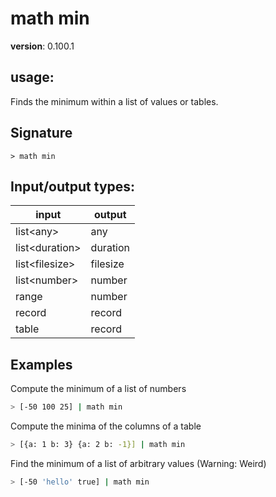 # math min

**version**: 0.100.1

## **usage**:

Finds the minimum within a list of values or tables.

## Signature

`> math min `

## Input/output types:

| input            | output   |
| ---------------- | -------- |
| list\<any\>      | any      |
| list\<duration\> | duration |
| list\<filesize\> | filesize |
| list\<number\>   | number   |
| range            | number   |
| record           | record   |
| table            | record   |

## Examples

Compute the minimum of a list of numbers

```bash
> [-50 100 25] | math min
```

Compute the minima of the columns of a table

```bash
> [{a: 1 b: 3} {a: 2 b: -1}] | math min
```

Find the minimum of a list of arbitrary values (Warning: Weird)

```bash
> [-50 'hello' true] | math min
```
